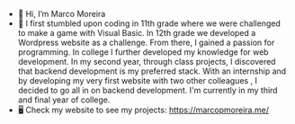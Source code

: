 - 👋 Hi, I’m Marco Moreira
- 👀 I first stumbled upon coding in 11th grade where we were challenged to make a game with Visual Basic. In 12th grade we developed a Wordpress website as a challenge. From there, I gained a passion for programming. In college I further developed my knowledge for web development. In my second year, through class projects, I discovered that backend development is my preferred stack. With an internship and by developing my very first website with two other colleagues , I decided to go all in on backend development. I'm currently in my third and final year of college.
- 🖥️  Check my website to see my projects: https://marcopmoreira.me/


<!---
MMoreira01/MMoreira01 is a ✨ special ✨ repository because its `README.md` (this file) appears on your GitHub profile.
You can click the Preview link to take a look at your changes.
--->
